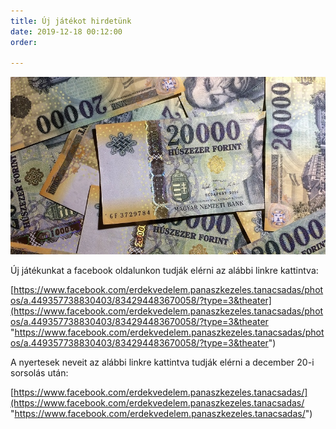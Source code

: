 ```yaml
---
title: Új játékot hirdetünk
date: 2019-12-18 00:12:00
order: 

---
```

![](/uploads/10.jpg)

Új játékunkat a facebook oldalunkon tudják elérni az alábbi linkre kattintva:

[https://www.facebook.com/erdekvedelem.panaszkezeles.tanacsadas/photos/a.449357738830403/834294483670058/?type=3&theater](https://www.facebook.com/erdekvedelem.panaszkezeles.tanacsadas/photos/a.449357738830403/834294483670058/?type=3&theater "https://www.facebook.com/erdekvedelem.panaszkezeles.tanacsadas/photos/a.449357738830403/834294483670058/?type=3&theater")

A nyertesek neveit az alábbi linkre kattintva tudják elérni a december 20-i sorsolás után:

[https://www.facebook.com/erdekvedelem.panaszkezeles.tanacsadas/](https://www.facebook.com/erdekvedelem.panaszkezeles.tanacsadas/ "https://www.facebook.com/erdekvedelem.panaszkezeles.tanacsadas/")